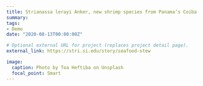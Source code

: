 ```yaml
---
title: Strianassa lerayi Anker, new shrimp species from Panama’s Coiba National Park
summary: 
tags:
- Demo
date: "2020-08-13T00:00:00Z"

# Optional external URL for project (replaces project detail page).
external_link: https://stri.si.edu/story/seafood-stew

image:
  caption: Photo by Toa Heftiba on Unsplash
  focal_point: Smart
---
```

